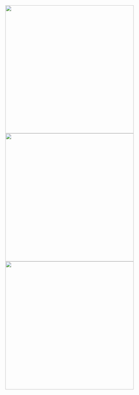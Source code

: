 <div align="left">
  <div style="width: 80%;">
    <img src="https://github-readme-stats.vercel.app/api?username=AaronMaxwell&theme=tokyonight&show_icons=true&hide_border=true&count_private=true" width="400" />
    <br/>
    <img src="https://github-readme-streak-stats.herokuapp.com/?user=AaronMaxwell&theme=tokyonight&hide_border=true" width="400" />
    <br/>
    <img src="https://github-readme-stats.vercel.app/api/top-langs/?username=AaronMaxwell&theme=tokyonight&show_icons=true&hide_border=true&layout=compact" width="400" />
  </div>
</div>
